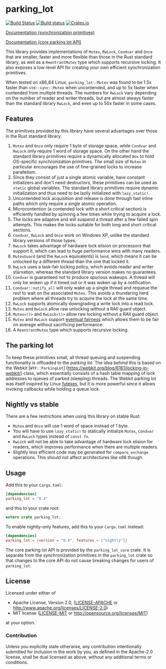 parking_lot
============

[![Build Status](https://travis-ci.org/Amanieu/parking_lot.svg?branch=master)](https://travis-ci.org/Amanieu/parking_lot) [![Build status](https://ci.appveyor.com/api/projects/status/wppcc32ttpud0a30/branch/master?svg=true)](https://ci.appveyor.com/project/Amanieu/parking-lot/branch/master) [![Crates.io](https://img.shields.io/crates/v/parking_lot.svg)](https://crates.io/crates/parking_lot)

[Documentation (synchronization primitives)](https://amanieu.github.io/parking_lot/parking_lot/index.html)

[Documentation (core parking lot API)](https://amanieu.github.io/parking_lot/parking_lot_core/index.html)

This library provides implementations of `Mutex`, `RwLock`, `Condvar` and
`Once` that are smaller, faster and more flexible than those in the Rust
standard library, as well as a `ReentrantMutex` type which supports recursive
locking. It also exposes a low-level API for creating your own efficient
synchronization primitives.

When tested on x86_64 Linux, `parking_lot::Mutex` was found to be 1.5x
faster than `std::sync::Mutex` when uncontended, and up to 5x faster when
contended from multiple threads. The numbers for `RwLock` vary depending on
the number of reader and writer threads, but are almost always faster than
the standard library `RwLock`, and even up to 50x faster in some cases.

## Features

The primitives provided by this library have several advantages over those
in the Rust standard library:

1. `Mutex` and `Once` only require 1 byte of storage space, while `Condvar`
   and `RwLock` only require 1 word of storage space. On the other hand the
   standard library primitives require a dynamically allocated `Box` to hold
   OS-specific synchronization primitives. The small size of `Mutex` in
   particular encourages the use of fine-grained locks to increase
   parallelism.
2. Since they consist of just a single atomic variable, have constant
   initializers and don't need destructors, these primitives can be used as
    `static` global variables. The standard library primitives require
   dynamic initialization and thus need to be lazily initialized with
   `lazy_static!`.
3. Uncontended lock acquisition and release is done through fast inline
   paths which only require a single atomic operation.
4. Microcontention (a contended lock with a short critical section) is
   efficiently handled by spinning a few times while trying to acquire a
   lock.
5. The locks are adaptive and will suspend a thread after a few failed spin
   attempts. This makes the locks suitable for both long and short critical
   sections.
6. `Condvar`, `RwLock` and `Once` work on Windows XP, unlike the standard
   library versions of those types.
7. `RwLock` takes advantage of hardware lock elision on processors that
   support it, which can lead to huge performance wins with many readers.
8. `MutexGuard` (and the `RwLock` equivalents) is `Send`, which means it can
   be unlocked by a different thread than the one that locked it.
9. `RwLock` uses a task-fair locking policy, which avoids reader and writer
   starvation, whereas the standard library version makes no guarantees.
10. `Condvar` is guaranteed not to produce spurious wakeups. A thread will
    only be woken up if it timed out or it was woken up by a notification.
11. `Condvar::notify_all` will only wake up a single thread and requeue the
    rest to wait on the associated `Mutex`. This avoids a thundering herd
    problem where all threads try to acquire the lock at the same time.
12. `RwLock` supports atomically downgrading a write lock into a read lock.
13. `Mutex` and `RwLock` allow raw unlocking without a RAII guard object.
14. `Mutex<()>` and `RwLock<()>` allow raw locking without a RAII guard
    object.
15. `Mutex` and `RwLock` support [eventual fairness](https://trac.webkit.org/changeset/203350)
    which allows them to be fair on average without sacrificing performance.
16. A `ReentrantMutex` type which supports recursive locking.

## The parking lot

To keep these primitives small, all thread queuing and suspending
functionality is offloaded to the *parking lot*. The idea behind this is
based on the Webkit [`WTF::ParkingLot`]
(https://webkit.org/blog/6161/locking-in-webkit/) class, which essentially
consists of a hash table mapping of lock addresses to queues of parked
(sleeping) threads. The Webkit parking lot was itself inspired by Linux
[futexes](http://man7.org/linux/man-pages/man2/futex.2.html), but it is more
powerful since it allows invoking callbacks while holding a queue lock.

## Nightly vs stable

There are a few restrictions when using this library on stable Rust:

- `Mutex` and `Once` will use 1 word of space instead of 1 byte.
- You will have to use `lazy_static!` to statically initialize `Mutex`,
  `Condvar` and `RwLock` types instead of `const fn`.
- `RwLock` will not be able to take advantage of hardware lock elision for
  readers, which improves performance when there are multiple readers.
- Slightly less efficient code may be generated for `compare_exchange`
  operations. This should not affect architectures like x86 though.

## Usage

Add this to your `Cargo.toml`:

```toml
[dependencies]
parking_lot = "0.4"
```

and this to your crate root:

```rust
extern crate parking_lot;
```

To enable nightly-only features, add this to your `Cargo.toml` instead:

```toml
[dependencies]
parking_lot = {version = "0.4", features = ["nightly"]}
```

The core parking lot API is provided by the `parking_lot_core` crate. It is
separate from the synchronization primitives in the `parking_lot` crate so that
changes to the core API do not cause breaking changes for users of `parking_lot`.

## License

Licensed under either of

 * Apache License, Version 2.0, ([LICENSE-APACHE](LICENSE-APACHE) or http://www.apache.org/licenses/LICENSE-2.0)
 * MIT license ([LICENSE-MIT](LICENSE-MIT) or http://opensource.org/licenses/MIT)

at your option.

### Contribution

Unless you explicitly state otherwise, any contribution intentionally submitted
for inclusion in the work by you, as defined in the Apache-2.0 license, shall be dual licensed as above, without any
additional terms or conditions.
